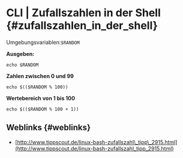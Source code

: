 # CLI \| Zufallszahlen in der Shell {#zufallszahlen_in_der_shell}

Umgebungsvariablen:`$RANDOM`

**Ausgeben:**

```
echo $RANDOM
```

**Zahlen zwischen 0 und 99**

```
echo $(($RANDOM % 100))
```

**Wertebereich von 1 bis 100**

```
echo $(($RANDOM % 100 + 1))
```

## Weblinks {#weblinks}

* [http://www.tippscout.de/linux-bash-zufallszahl\_tipp\_2915.html](http://www.tippscout.de/linux-bash-zufallszahl_tipp_2915.html)



